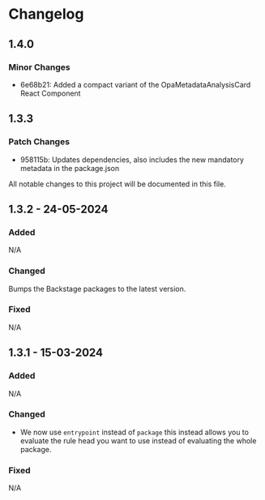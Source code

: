 # Changelog

## 1.4.0

### Minor Changes

- 6e68b21: Added a compact variant of the OpaMetadataAnalysisCard React Component

## 1.3.3

### Patch Changes

- 958115b: Updates dependencies, also includes the new mandatory metadata in the package.json

All notable changes to this project will be documented in this file.

## 1.3.2 - 24-05-2024

### Added

N/A

### Changed

Bumps the Backstage packages to the latest version.

### Fixed

N/A

## 1.3.1 - 15-03-2024

### Added

N/A

### Changed

- We now use `entrypoint` instead of `package` this instead allows you to evaluate the rule head you want to use instead of evaluating the whole package.

### Fixed

N/A
